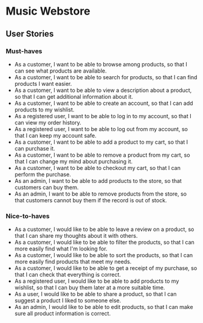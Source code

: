 # Music Webstore

## User Stories

### Must-haves

- As a customer, I want to be able to browse among products, so that I can see what products are available.
- As a customer, I want to be able to search for products, so that I can find products I want easier.
- As a customer, I want to be able to view a description about a product, so that I can get additional information about it.
- As a customer, I want to be able to create an account, so that I can add products to my wishlist.
- As a registered user, I want to be able to log in to my account, so that I can view my order history.
- As a registered user, I want to be able to log out from my account, so that I can keep my account safe.
- As a customer, I want to be able to add a product to my cart, so that I can purchase it.
- As a customer, I want to be able to remove a product from my cart, so that I can change my mind about purchasing it.
- As a customer, I want to be able to checkout my cart, so that I can perform the purchase.
- As an admin, I want to be able to add products to the store, so that customers can buy them.
- As an admin, I want to be able to remove products from the store, so that customers cannot buy them if the record is out of stock.

### Nice-to-haves

- As a customer, I would like to be able to leave a review on a product, so that I can share my thoughts about it with others.
- As a customer, I would like to be able to filter the products, so that I can more easily find what I'm looking for.
- As a customer, I would like to be able to sort the products, so that I can more easily find products that meet my needs.
- As a customer, I would like to be able to get a receipt of my purchase, so that I can check that everything is correct.
- As a registered user, I would like to be able to add products to my wishlist, so that I can buy them later at a more suitable time.
- As a user, I would like to be able to share a product, so that I can suggest a product I liked to someone else.
- As an admin, I would like to be able to edit products, so that I can make sure all product information is correct.